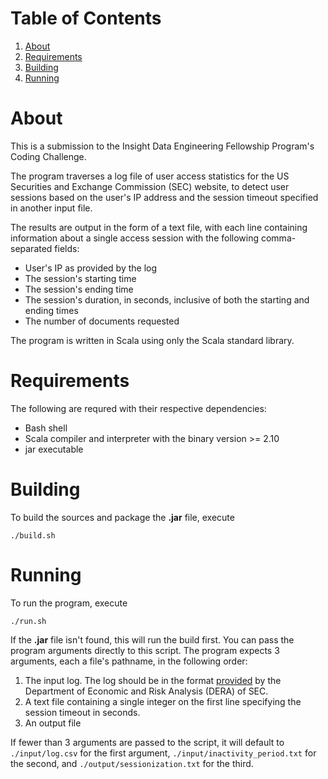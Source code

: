 # Table of Contents

1. [About](README.md#About)
2. [Requirements](README.md#Requirements)
3. [Building](README.md#Building)
4. [Running](README.md#Running)



# About

This is a submission to the Insight Data Engineering Fellowship Program's Coding Challenge.

The program traverses a log file of user access statistics for the
US Securities and Exchange Commission (SEC) website,
to detect user sessions based on the user's IP address and the session timeout
specified in another input file.

The results are output in the form of a text file, with each line containing
information about a single access session with the following comma-separated fields:

* User's IP as provided by the log
* The session's starting time
* The session's ending time
* The session's duration, in seconds, inclusive of both the starting and ending times
* The number of documents requested

The program is written in Scala using only the Scala standard library.



# Requirements

The following are requred with their respective dependencies:

* Bash shell
* Scala compiler and interpreter with the binary version >= 2.10
* jar executable



# Building

To build the sources and package the **.jar** file,
execute
```
./build.sh
```



# Running

To run the program, execute
```
./run.sh
```
If the **.jar** file isn't found, this will run the build first.
You can pass the program arguments directly to this script.
The program expects 3 arguments, each a file's pathname, in the following order:

1. The input log. The log should be in the format
   [provided](https://www.sec.gov/dera/data/edgar-log-file-data-set.html)
    by the Department of Economic and Risk Analysis (DERA) of SEC.
2. A text file containing a single integer on the first line specifying
   the session timeout in seconds.
3. An output file

If fewer than 3 arguments are passed to the script, it will default to
 `./input/log.csv` for the first argument,
 `./input/inactivity_period.txt` for the second, and
 `./output/sessionization.txt` for the third.
